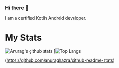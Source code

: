 ### Hi there 👋

I am a certified Kotlin Android developer.

# My Stats
![Anurag's github stats](https://github-readme-stats.vercel.app/api?username=ahmetunsal&show_icons=true&hide_title=true&theme=tokyonight)
[![Top Langs](https://github-readme-stats.vercel.app/api/top-langs/?username=ahmetunsal&layout=compact&theme=tokyonight)


(https://github.com/anuraghazra/github-readme-stats)

